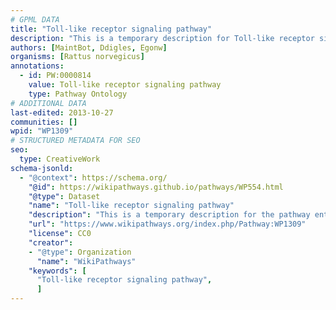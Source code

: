 ```yaml
---
# GPML DATA
title: "Toll-like receptor signaling pathway"
description: "This is a temporary description for Toll-like receptor signaling pathway"
authors: [MaintBot, Ddigles, Egonw]
organisms: [Rattus norvegicus]
annotations:
  - id: PW:0000814
    value: Toll-like receptor signaling pathway
    type: Pathway Ontology
# ADDITIONAL DATA
last-edited: 2013-10-27
communities: []
wpid: "WP1309"
# STRUCTURED METADATA FOR SEO
seo:
  type: CreativeWork
schema-jsonld:
  - "@context": https://schema.org/
    "@id": https://wikipathways.github.io/pathways/WP554.html
    "@type": Dataset
    "name": "Toll-like receptor signaling pathway"
    "description": "This is a temporary description for the pathway entitled: Toll-like receptor signaling pathway"
    "url": "https://www.wikipathways.org/index.php/Pathway:WP1309"
    "license": CC0
    "creator":
    - "@type": Organization
      "name": "WikiPathways"
    "keywords": [
      "Toll-like receptor signaling pathway",
      ]
---
```

